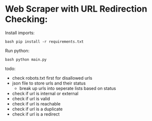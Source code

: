 Web Scraper with URL Redirection Checking:
==========================================
Install imports:

```bash pip install -r requirements.txt```

Run python:

```bash python main.py```

todo:
- check robots.txt first for disallowed urls
- json file to store urls and their status
    - break up urls into seperate lists based on status
- check if url is internal or external
- check if url is valid
- check if url is reachable
- check if url is a duplicate
- check if url is a redirect